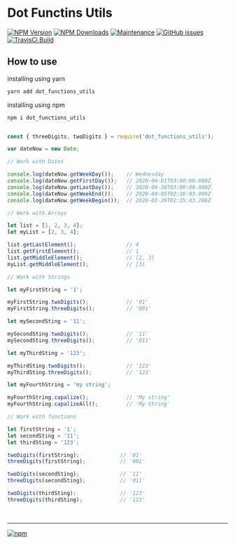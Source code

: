 # Dot Functins Utils

[![NPM Version][npm-image]][npm-url]
[![NPM Downloads][downloads-image]][downloads-url]
[![Maintenance][maintenance-img]][maintenance-url]
[![GitHub issues][issues-open-image]][issues-open-url]
[![TravisCi Build][travis-report-image]][travis-report-url]


## How to use

installing using yarn

``` sh
yarn add dot_functions_utils
```

installing using npm

``` sh
npm i dot_functions_utils
```

``` javascript

const { threeDigits, twoDigits } = require('dot_functions_utils');

var dateNow = new Date;

// Work with Dates

console.log(dateNow.getWeekDay());    // Wednesday
console.log(dateNow.getFirstDay());   // 2020-04-01T03:00:00.000Z
console.log(dateNow.getLastDay());    // 2020-04-30T03:00:00.000Z
console.log(dateNow.getWeekEnd());    // 2020-04-05T02:36:03.999Z
console.log(dateNow.getWeekBegin());  // 2020-03-29T02:35:43.286Z

// Work with Arrays

let list = [1, 2, 3, 4];
let myList = [2, 3, 4];

list.getLastElement();                // 4
list.getFirstElement();               // 1
list.getMiddleElement();              // [2, 3]
myList.getMiddleElement();            // [3]

// Work with Strings

let myFirstString = '1';

myFirstString.twoDigits();            // '01'
myFirstString.threeDigits();          // '001'

let mySecondSting = '11';

mySecondSting.twoDigits();            // '11'
mySecondSting.threeDigits();          // '011'

let myThirdSting = '123';

myThirdSting.twoDigits();             // '123'
myThirdSting.threeDigits();           // '123'

let myFourthString = 'my string';

myFourthString.capalize();            // 'My string'
myFourthString.capalizeAll();         // 'My String'

// Work with functions

let firstString = '1';
let secondSting = '11';
let thirdSting = '123';

twoDigits(firstString);             // '01'
threeDigits(firstString);           // '001'

twoDigits(secondSting);             // '11'
threeDigits(secondSting);           // '011'

twoDigits(thirdSting);              // '123'
threeDigits(thirdSting);            // '123'
```

<br>
<hr>

[![npm](https://img.shields.io/npm/l/express.svg)](https://github.com/AndreOneti/dot_functins_utils/blob/master/LICENSE)

[travis-report-image]: https://travis-ci.org/AndreOneti/dot_functins_utils.svg?branch=master
[travis-report-url]: https://travis-ci.org/github/AndreOneti/dot_functins_utils
[downloads-image]: https://img.shields.io/npm/dm/dot_functions_utils.svg
[downloads-url]: https://npmjs.org/package/dot_functions_utils
[npm-image]: https://img.shields.io/npm/v/dot_functions_utils.svg
[npm-url]: https://npmjs.org/package/dot_functions_utils
[maintenance-img]: https://img.shields.io/badge/Maintained%3F-yes-green.svg
[maintenance-url]: https://github.com/AndreOneti/dot_functins_utils
[issues-open-image]: https://img.shields.io/github/issues/AndreOneti/dot_functins_utils.svg
[issues-open-url]: https://github.com/AndreOneti/dot_functins_utils/issues?q=is%3Aopen+is%3Aissue
